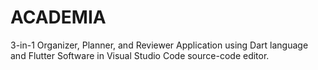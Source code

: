 # ACADEMIA
3-in-1 Organizer, Planner, and Reviewer Application using Dart language and Flutter Software in Visual Studio Code source-code editor.
